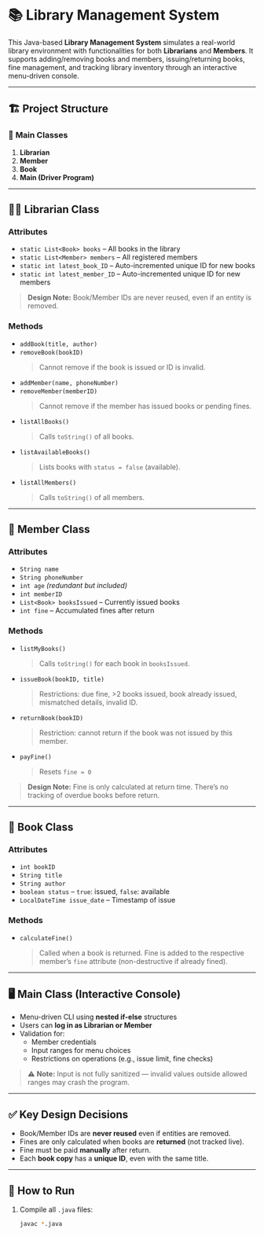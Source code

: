 # 📚 Library Management System

This Java-based **Library Management System** simulates a real-world library environment with functionalities for both **Librarians** and **Members**. It supports adding/removing books and members, issuing/returning books, fine management, and tracking library inventory through an interactive menu-driven console.

---

## 🏗️ Project Structure

### 🔸 **Main Classes**

1. **Librarian**
2. **Member**
3. **Book**
4. **Main (Driver Program)**

---

## 🧑‍💼 Librarian Class

### **Attributes**
- `static List<Book> books` – All books in the library
- `static List<Member> members` – All registered members
- `static int latest_book_ID` – Auto-incremented unique ID for new books
- `static int latest_member_ID` – Auto-incremented unique ID for new members

> **Design Note:** Book/Member IDs are never reused, even if an entity is removed.

### **Methods**
- `addBook(title, author)`
- `removeBook(bookID)`  
  > Cannot remove if the book is issued or ID is invalid.
- `addMember(name, phoneNumber)`
- `removeMember(memberID)`  
  > Cannot remove if the member has issued books or pending fines.
- `listAllBooks()`  
  > Calls `toString()` of all books.
- `listAvailableBooks()`  
  > Lists books with `status = false` (available).
- `listAllMembers()`  
  > Calls `toString()` of all members.

---

## 👤 Member Class

### **Attributes**
- `String name`
- `String phoneNumber`
- `int age` *(redundant but included)*
- `int memberID`
- `List<Book> booksIssued` – Currently issued books
- `int fine` – Accumulated fines after return

### **Methods**
- `listMyBooks()`  
  > Calls `toString()` for each book in `booksIssued`.
- `issueBook(bookID, title)`  
  > Restrictions: due fine, >2 books issued, book already issued, mismatched details, invalid ID.
- `returnBook(bookID)`  
  > Restriction: cannot return if the book was not issued by this member.
- `payFine()`  
  > Resets `fine = 0`

> **Design Note:** Fine is only calculated at return time. There’s no tracking of overdue books before return.

---

## 📖 Book Class

### **Attributes**
- `int bookID`
- `String title`
- `String author`
- `boolean status` – `true`: issued, `false`: available
- `LocalDateTime issue_date` – Timestamp of issue

### **Methods**
- `calculateFine()`  
  > Called when a book is returned. Fine is added to the respective member’s `fine` attribute (non-destructive if already fined).

---

## 🖥️ Main Class (Interactive Console)

- Menu-driven CLI using **nested if-else** structures
- Users can **log in as Librarian or Member**
- Validation for:
  - Member credentials
  - Input ranges for menu choices
  - Restrictions on operations (e.g., issue limit, fine checks)

> ⚠️ **Note:** Input is not fully sanitized — invalid values outside allowed ranges may crash the program.

---

## ✅ Key Design Decisions

- Book/Member IDs are **never reused** even if entities are removed.
- Fines are only calculated when books are **returned** (not tracked live).
- Fine must be paid **manually** after return.
- Each **book copy** has a **unique ID**, even with the same title.

---

## 🔧 How to Run

1. Compile all `.java` files:
   ```bash
   javac *.java
